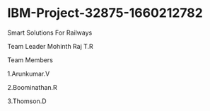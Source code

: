 # IBM-Project-32875-1660212782
Smart Solutions For Railways

Team Leader
Mohinth Raj T.R

Team Members

1.Arunkumar.V

2.Boominathan.R 

3.Thomson.D
